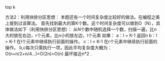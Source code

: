 

top k 

方法2：利用快排分区思想：
本题还有一个时间复杂度比较好的做法。在编程之美上提到过该算法。
首先找到最大的第K个数。这个时间复杂度可以做到O（N），具体做法如下（利用快排分区思想）：
从N个数中随机选择一个数，扫描一遍，比n大的放在右边，r个元素，比n小的放左边，l个元素
如果：  a：l = K-1   返回n
           b：l > K-1 在l个元素中继续执行前面的操作。
           c：l < K-1  在r个元素中继续执行前面的操作。
b,c每次只需执行一项，因此平均复杂度大概为：O(n+n/2+n/4...)=O(2n)=O(n) 最坏接近n*2 . 